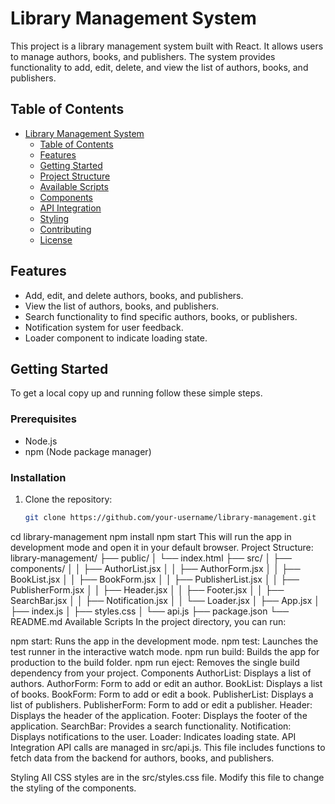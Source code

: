 # Library Management System

This project is a library management system built with React. It allows users to manage authors, books, and publishers. The system provides functionality to add, edit, delete, and view the list of authors, books, and publishers.

## Table of Contents

- [Library Management System](#library-management-system)
  - [Table of Contents](#table-of-contents)
  - [Features](#features)
  - [Getting Started](#getting-started)
  - [Project Structure](#project-structure)
  - [Available Scripts](#available-scripts)
  - [Components](#components)
  - [API Integration](#api-integration)
  - [Styling](#styling)
  - [Contributing](#contributing)
  - [License](#license)

## Features

- Add, edit, and delete authors, books, and publishers.
- View the list of authors, books, and publishers.
- Search functionality to find specific authors, books, or publishers.
- Notification system for user feedback.
- Loader component to indicate loading state.

## Getting Started

To get a local copy up and running follow these simple steps.

### Prerequisites

- Node.js
- npm (Node package manager)

### Installation

1. Clone the repository:
   ```sh
   git clone https://github.com/your-username/library-management.git
cd library-management
npm install
npm start
This will run the app in development mode and open it in your default browser.
Project Structure:
library-management/
├── public/
│   └── index.html
├── src/
│   ├── components/
│   │   ├── AuthorList.jsx
│   │   ├── AuthorForm.jsx
│   │   ├── BookList.jsx
│   │   ├── BookForm.jsx
│   │   ├── PublisherList.jsx
│   │   ├── PublisherForm.jsx
│   │   ├── Header.jsx
│   │   ├── Footer.jsx
│   │   ├── SearchBar.jsx
│   │   ├── Notification.jsx
│   │   └── Loader.jsx
│   ├── App.jsx
│   ├── index.js
│   ├── styles.css
│   └── api.js
├── package.json
└── README.md
Available Scripts
In the project directory, you can run:

npm start: Runs the app in the development mode.
npm test: Launches the test runner in the interactive watch mode.
npm run build: Builds the app for production to the build folder.
npm run eject: Removes the single build dependency from your project.
Components
AuthorList: Displays a list of authors.
AuthorForm: Form to add or edit an author.
BookList: Displays a list of books.
BookForm: Form to add or edit a book.
PublisherList: Displays a list of publishers.
PublisherForm: Form to add or edit a publisher.
Header: Displays the header of the application.
Footer: Displays the footer of the application.
SearchBar: Provides a search functionality.
Notification: Displays notifications to the user.
Loader: Indicates loading state.
API Integration
API calls are managed in src/api.js. This file includes functions to fetch data from the backend for authors, books, and publishers.

Styling
All CSS styles are in the src/styles.css file. Modify this file to change the styling of the components.
